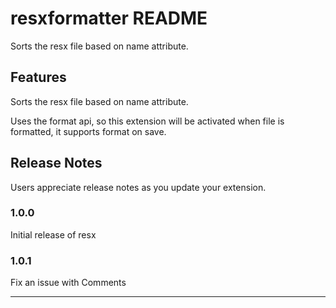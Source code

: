 # resxformatter README

Sorts the resx file based on name attribute.

## Features

Sorts the resx file based on name attribute.

Uses the format api, so this extension will be activated when file is formatted, it supports format on save.

## Release Notes

Users appreciate release notes as you update your extension.

### 1.0.0

Initial release of resx

### 1.0.1

Fix an issue with Comments

---

